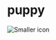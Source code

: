 # puppy

![Smaller icon](http://photos1.blogger.com/x/blogger/607/785/1600/106809/silvertone.jpg)


